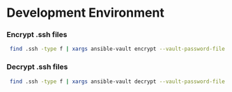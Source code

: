 # Development Environment

### Encrypt .ssh files

```sh
 find .ssh -type f | xargs ansible-vault encrypt --vault-password-file ~/vault.key
```

### Decrypt .ssh files
```sh
 find .ssh -type f | xargs ansible-vault decrypt --vault-password-file ~/vault.key
```